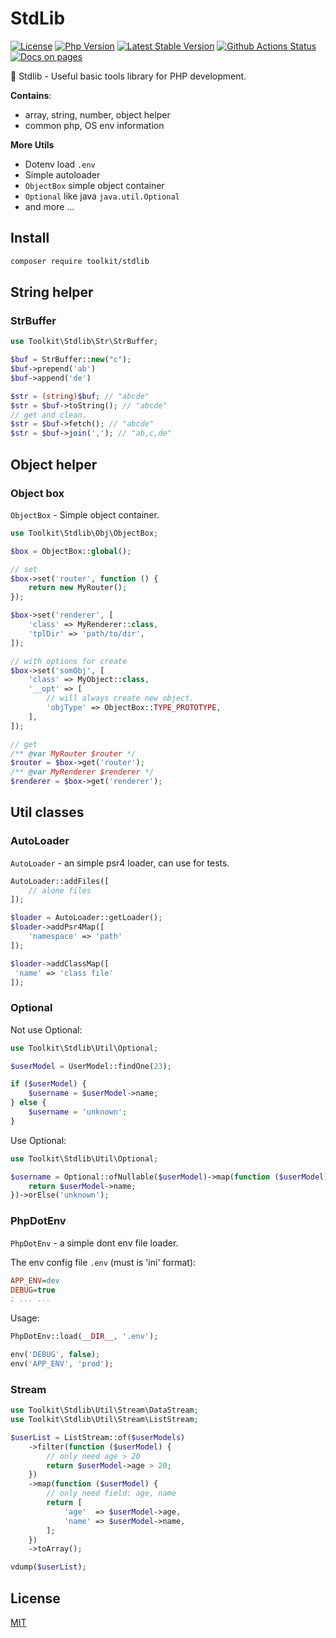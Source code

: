 # StdLib

[![License](https://img.shields.io/github/license/php-toolkit/stdlib)](LICENSE)
[![Php Version](https://img.shields.io/badge/php-%3E8.0-brightgreen.svg?maxAge=2592000)](https://packagist.org/packages/toolkit/stdlib)
[![Latest Stable Version](http://img.shields.io/packagist/v/toolkit/stdlib.svg)](https://packagist.org/packages/toolkit/stdlib)
[![Github Actions Status](https://github.com/php-toolkit/stdlib/workflows/Unit-Tests/badge.svg)](https://github.com/php-toolkit/stdlib/actions)
[![Docs on pages](https://img.shields.io/badge/DocsOn-GhPages-brightgreen.svg?maxAge=2592000)](https://php-toolkit.github.io/stdlib/)

🧰 Stdlib - Useful basic tools library for PHP development.

**Contains**:

- array, string, number, object helper
- common php, OS env information

**More Utils**

- Dotenv load `.env`
- Simple autoloader
- `ObjectBox` simple object container
- `Optional` like java `java.util.Optional`
- and more ...

## Install

```bash
composer require toolkit/stdlib
```

## String helper

### StrBuffer

```php
use Toolkit\Stdlib\Str\StrBuffer;

$buf = StrBuffer::new("c");
$buf->prepend('ab')
$buf->append('de')

$str = (string)$buf; // "abcde"
$str = $buf->toString(); // "abcde"
// get and clean.
$str = $buf->fetch(); // "abcde"
$str = $buf->join(','); // "ab,c,de"
```

## Object helper

### Object box

`ObjectBox` - Simple object container.

```php
use Toolkit\Stdlib\Obj\ObjectBox;

$box = ObjectBox::global();

// set
$box->set('router', function () {
    return new MyRouter();
});

$box->set('renderer', [
    'class' => MyRenderer::class,
    'tplDir' => 'path/to/dir',
]);

// with options for create
$box->set('somObj', [
    'class' => MyObject::class,
    '__opt' => [
        // will always create new object.
        'objType' => ObjectBox::TYPE_PROTOTYPE,
    ],
]);

// get
/** @var MyRouter $router */
$router = $box->get('router');
/** @var MyRenderer $renderer */
$renderer = $box->get('renderer');
```

## Util classes

### AutoLoader

`AutoLoader` - an simple psr4 loader, can use for tests.

```php
AutoLoader::addFiles([
    // alone files
]);

$loader = AutoLoader::getLoader();
$loader->addPsr4Map([
    'namespace' => 'path'
]);

$loader->addClassMap([
 'name' => 'class file'
]);
```

### Optional

Not use Optional:

```php
use Toolkit\Stdlib\Util\Optional;

$userModel = UserModel::findOne(23);

if ($userModel) {
    $username = $userModel->name;
} else {
    $username = 'unknown';
}
```

Use Optional:

```php
use Toolkit\Stdlib\Util\Optional;

$username = Optional::ofNullable($userModel)->map(function ($userModel) {
    return $userModel->name;
})->orElse('unknown');
```

### PhpDotEnv

`PhpDotEnv` - a simple dont env file loader.

The env config file `.env` (must is 'ini' format):

```ini
APP_ENV=dev
DEBUG=true
; ... ...
```

Usage:

```php
PhpDotEnv::load(__DIR__, '.env');

env('DEBUG', false);
env('APP_ENV', 'prod');
```

### Stream

```php
use Toolkit\Stdlib\Util\Stream\DataStream;
use Toolkit\Stdlib\Util\Stream\ListStream;

$userList = ListStream::of($userModels)
    ->filter(function ($userModel) {
        // only need age > 20
        return $userModel->age > 20;
    })
    ->map(function ($userModel) {
        // only need field: age, name
        return [
            'age'  => $userModel->age,
            'name' => $userModel->name,
        ];
    })
    ->toArray();

vdump($userList);
```

## License

[MIT](LICENSE)
